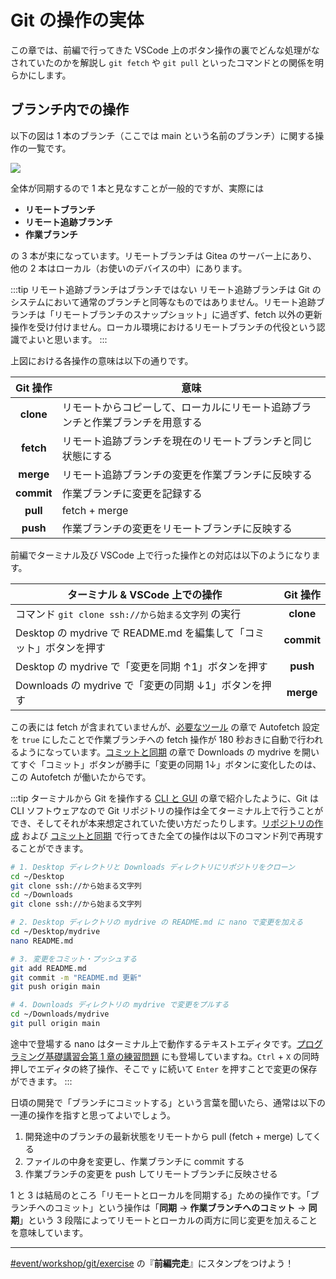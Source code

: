 # Git の操作の実体

この章では、前編で行ってきた VSCode 上のボタン操作の裏でどんな処理がなされていたのかを解説し `git fetch` や `git pull` といったコマンドとの関係を明らかにします。

## ブランチ内での操作

以下の図は 1 本のブランチ（ここでは main という名前のブランチ）に関する操作の一覧です。

![](https://md.trap.jp/uploads/upload_20ec43238b38dfef06c692b80c4469fa.png)

全体が同期するので 1 本と見なすことが一般的ですが、実際には

- **リモートブランチ**
- **リモート追跡ブランチ**
- **作業ブランチ**

の 3 本が束になっています。リモートブランチは Gitea のサーバー上にあり、他の 2 本はローカル（お使いのデバイスの中）にあります。

:::tip リモート追跡ブランチはブランチではない
リモート追跡ブランチは Git のシステムにおいて通常のブランチと同等なものではありません。リモート追跡ブランチは「リモートブランチのスナップショット」に過ぎず、fetch 以外の更新操作を受け付けません。ローカル環境におけるリモートブランチの代役という認識でよいと思います。
:::

上図における各操作の意味は以下の通りです。

<table style="width: 100%; border-collapse: collapse;">
  <thead>
    <tr>
      <th style="width: auto; text-align: center; text-wrap: nowrap">Git 操作</th>
      <th style="width: 100%;">意味</th>
    </tr>
  </thead>
  <tbody>
    <tr>
      <td style="text-align: center"><strong>clone</strong></td>
      <td>リモートからコピーして、ローカルにリモート追跡ブランチと作業ブランチを用意する</td>
    </tr>
      <tr>
      <td style="text-align: center"><strong>fetch</strong></td>
      <td>リモート追跡ブランチを現在のリモートブランチと同じ状態にする</td>
    </tr>
    <tr>
      <td style="text-align: center"><strong>merge</strong></td>
      <td>リモート追跡ブランチの変更を作業ブランチに反映する</td>
    </tr>
    <tr>
      <td style="text-align: center"><strong>commit</strong></td>
      <td>作業ブランチに変更を記録する</td>
    </tr>
    <tr>
      <td style="text-align: center"><strong>pull</strong></td>
      <td>fetch + merge</td>
    </tr>
    <tr>
      <td style="text-align: center"><strong>push</strong></td>
      <td>作業ブランチの変更をリモートブランチに反映する</td>
    </tr>
  </tbody>
</table>

前編でターミナル及び VSCode 上で行った操作との対応は以下のようになります。

<table style="width: 100%; border-collapse: collapse;">
  <thead>
    <tr>
      <th style="width: 100%;">ターミナル & VSCode 上での操作</th>
      <th style="width: auto; text-align: center; text-wrap: nowrap">Git 操作</th>
    </tr>
  </thead>
  <tbody>
    <tr>
      <td>コマンド <code>git clone ssh://から始まる文字列</code> の実行</td>
      <td style="text-align: center"><strong>clone</strong></td>
    </tr>
    <tr>
      <td>Desktop の mydrive で README.md を編集して「コミット」ボタンを押す</td>
      <td style="text-align: center"><strong>commit</strong></td>
    </tr>
    <tr>
      <td>Desktop の mydrive で「変更を同期 ↑1」ボタンを押す</td>
      <td style="text-align: center"><strong>push</strong></td>
    </tr>
    <tr>
      <td>Downloads の mydrive で「変更の同期 ↓1」ボタンを押す</td>
      <td style="text-align: center"><strong>merge</strong></td>
    </tr>
  </tbody>
</table>

この表には fetch が含まれていませんが、[必要なツール](/text/chapter-1/requirements.html#vscode-の設定) の章で Autofetch 設定を `true` にしたことで作業ブランチへの fetch 操作が 180 秒おきに自動で行われるようになっています。[コミットと同期](/text/chapter-1/commit-and-sync.html#リポジトリの同期) の章で Downloads の mydrive を開いてすぐ「コミット」ボタンが勝手に「変更の同期 1↓」ボタンに変化したのは、この Autofetch が働いたからです。

:::tip ターミナルから Git を操作する
[CLI と GUI](/text/chapter-1/cli-and-gui.html) の章で紹介したように、Git は CLI ソフトウェアなので Git リポジトリの操作は全てターミナル上で行うことができ、そしてそれが本来想定されていた使い方だったりします。[リポジトリの作成](/text/chapter-1/make-repo.html) および [コミットと同期](/text/chapter-1/commit-and-sync.html) で行ってきた全ての操作は以下のコマンド列で再現することができます。

```sh
# 1. Desktop ディレクトリと Downloads ディレクトリにリポジトリをクローン
cd ~/Desktop
git clone ssh://から始まる文字列
cd ~/Downloads
git clone ssh://から始まる文字列

# 2. Desktop ディレクトリの mydrive の README.md に nano で変更を加える
cd ~/Desktop/mydrive
nano README.md

# 3. 変更をコミット・プッシュする
git add README.md
git commit -m "README.md 更新"
git push origin main

# 4. Downloads ディレクトリの mydrive で変更をプルする
cd ~/Downloads/mydrive
git pull origin main
```

途中で登場する nano はターミナル上で動作するテキストエディタです。[プログラミング基礎講習会第 1 章の練習問題](https://pg-basic.trap.show/text/chapter-1/practice/nano-test.html) にも登場していますね。`Ctrl` + `X` の同時押しでエディタの終了操作、そこで `y` に続いて `Enter` を押すことで変更の保存ができます。
:::

日頃の開発で「ブランチにコミットする」という言葉を聞いたら、通常は以下の一連の操作を指すと思ってよいでしょう。

1. 開発途中のブランチの最新状態をリモートから pull (fetch + merge) してくる
2. ファイルの中身を変更し、作業ブランチに commit する
3. 作業ブランチの変更を push してリモートブランチに反映させる

1 と 3 は結局のところ「リモートとローカルを同期する」ための操作です。「ブランチへのコミット」という操作は「**同期** → **作業ブランチへのコミット** → **同期**」という 3 段階によってリモートとローカルの両方に同じ変更を加えることを意味しています。

---

[#event/workshop/git/exercise](https://q.trap.jp/channels/event/workshop/git/exercise) の『**前編完走**』にスタンプをつけよう！
